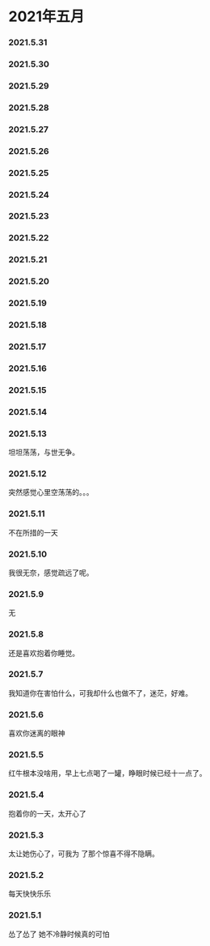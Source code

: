 # 2021年五月

### 2021.5.31 
### 2021.5.30 
### 2021.5.29 
### 2021.5.28 
### 2021.5.27
### 2021.5.26 
### 2021.5.25 
### 2021.5.24 
### 2021.5.23 
### 2021.5.22 
### 2021.5.21 
### 2021.5.20 
### 2021.5.19 
### 2021.5.18
### 2021.5.17  
### 2021.5.16
### 2021.5.15
### 2021.5.14
### 2021.5.13
坦坦荡荡，与世无争。
### 2021.5.12
突然感觉心里空荡荡的。。。
### 2021.5.11
不在所措的一天
### 2021.5.10
我很无奈，感觉疏远了呢。
### 2021.5.9
无
### 2021.5.8
还是喜欢抱着你睡觉。
### 2021.5.7
我知道你在害怕什么，可我却什么也做不了，迷茫，好难。
### 2021.5.6
喜欢你迷离的眼神
### 2021.5.5
红牛根本没啥用，早上七点喝了一罐，睁眼时候已经十一点了。
### 2021.5.4
抱着你的一天，太开心了
### 2021.5.3
太让她伤心了，可我为
了那个惊喜不得不隐瞒。
### 2021.5.2
每天快快乐乐
### 2021.5.1
怂了怂了 她不冷静时候真的可怕
